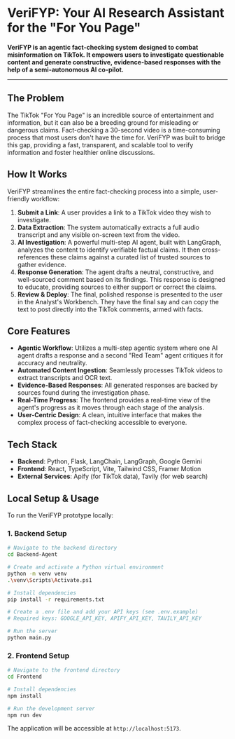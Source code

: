 # VeriFYP: Your AI Research Assistant for the "For You Page"


**VeriFYP is an agentic fact-checking system designed to combat misinformation on TikTok. It empowers users to investigate questionable content and generate constructive, evidence-based responses with the help of a semi-autonomous AI co-pilot.**

---

## The Problem

The TikTok "For You Page" is an incredible source of entertainment and information, but it can also be a breeding ground for misleading or dangerous claims. Fact-checking a 30-second video is a time-consuming process that most users don't have the time for. VeriFYP was built to bridge this gap, providing a fast, transparent, and scalable tool to verify information and foster healthier online discussions.

## How It Works

VeriFYP streamlines the entire fact-checking process into a simple, user-friendly workflow:

1.  **Submit a Link**: A user provides a link to a TikTok video they wish to investigate.
2.  **Data Extraction**: The system automatically extracts a full audio transcript and any visible on-screen text from the video.
3.  **AI Investigation**: A powerful multi-step AI agent, built with LangGraph, analyzes the content to identify verifiable factual claims. It then cross-references these claims against a curated list of trusted sources to gather evidence.
4.  **Response Generation**: The agent drafts a neutral, constructive, and well-sourced comment based on its findings. This response is designed to educate, providing sources to either support or correct the claims.
5.  **Review & Deploy**: The final, polished response is presented to the user in the Analyst's Workbench. They have the final say and can copy the text to post directly into the TikTok comments, armed with facts.

## Core Features

-   **Agentic Workflow**: Utilizes a multi-step agentic system where one AI agent drafts a response and a second "Red Team" agent critiques it for accuracy and neutrality.
-   **Automated Content Ingestion**: Seamlessly processes TikTok videos to extract transcripts and OCR text.
-   **Evidence-Based Responses**: All generated responses are backed by sources found during the investigation phase.
-   **Real-Time Progress**: The frontend provides a real-time view of the agent's progress as it moves through each stage of the analysis.
-   **User-Centric Design**: A clean, intuitive interface that makes the complex process of fact-checking accessible to everyone.

## Tech Stack

-   **Backend**: Python, Flask, LangChain, LangGraph, Google Gemini
-   **Frontend**: React, TypeScript, Vite, Tailwind CSS, Framer Motion
-   **External Services**: Apify (for TikTok data), Tavily (for web search)

## Local Setup & Usage

To run the VeriFYP prototype locally:

### 1. Backend Setup

```bash
# Navigate to the backend directory
cd Backend-Agent

# Create and activate a Python virtual environment
python -m venv venv
.\venv\Scripts\Activate.ps1

# Install dependencies
pip install -r requirements.txt

# Create a .env file and add your API keys (see .env.example)
# Required keys: GOOGLE_API_KEY, APIFY_API_KEY, TAVILY_API_KEY

# Run the server
python main.py
```

### 2. Frontend Setup

```bash
# Navigate to the frontend directory
cd Frontend

# Install dependencies
npm install

# Run the development server
npm run dev
```

The application will be accessible at `http://localhost:5173`.
